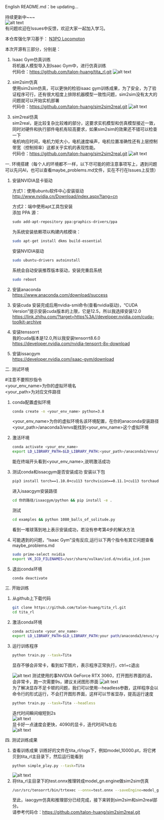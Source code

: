 English README.md：be updating...

持续更新中~~~  
![alt text](pictures_videos/output.gif)  
有问题欢迎在Issues中反馈，欢迎大家一起加入学习。

本仓库强化学习基于：
[N3PO Locomoton](https://github.com/zeonsunlightyu/LocomotionWithNP3O.git)

本次开源有三部分，分别是：  
1. Isaac Gym仿真训练  
        将机器人模型导入到Isaac Gym中，进行仿真训练  
代码仓：https://github.com/talon-huang/tita_rl.git
![alt text](<pictures_videos/isaac_gym.gif>)
    
2. sim2sim仿真  
        使用sim2sim仿真，可以更快的检验isaac gym训练成果，为了安全，为了验证程序可行，还有很大程度上排除机器模型一致性问题，sim2sim没有太大的问题就可以开始实机部署  
    代码仓：https://github.com/talon-huang/sim2sim2real.git
![alt text](<pictures_videos/sim_webots.gif>)
3. sim2real仿真  
        sim2real，是比较复杂比较难的部分，这要求实机模型和仿真模型接近一致，同时对硬件和执行部件电机有较高要求，如果sim2sim的效果还不错可以检查一下  
        电机响应时间，电机力矩大小，电机速度噪声，电机位置准确性还有上层控制带宽（控制频率）这都关乎实机的表现性能。  
    代码仓：https://github.com/talon-huang/sim2sim2real.git 
![alt text](pictures_videos/real_robot.gif)

一. 环境搭建（每个人的环境都不一样，以下尽可能的把注意事项写上，遇到问题可以先问AI，也可以查看maybe_problems.md文件，实在不行在Issues上反馈）

1. 安装NVIDIA显卡驱动

    方式1：使用ubuntu软件中心安装驱动  
        http://www.nvidia.cn/Download/index.aspx?lang=cn

    方式2：端中使用apt工具包安装  
        添加 PPA 源：  
    ```markdown
    sudo add-apt-repository ppa:graphics-drivers/ppa  
    ``` 
    为系统安装依赖项以构建内核模块： 
    ```bash 
    sudo apt-get install dkms build-essential  
    ```  
    安装NVIDIA驱动  
    ```bash 
    sudo ubuntu-drivers autoinstall  
    ```
    系统会自动安装推荐版本驱动，安装完重启系统  
    ```bash 
    sudo reboot  
    ```

2. 安装anaconda  
    https://www.anaconda.com/download/success  

3. 安装cuda
    安装完成后用nvidia-smi命令(查看nvidia驱动)，“CUDA Version”提示安装cuda版本的上限，它是12.5，所以我选择安装12.0  
    https://link.zhihu.com/?target=https%3A//developer.nvidia.com/cuda-toolkit-archive

4. 安装tenssorrt  
    我的cuda版本是12.0,所以我安装tensorrt8.6.0  
    https://developer.nvidia.com/nvidia-tensorrt-8x-download

5. 安装issacgym  
    https://developer.nvidia.com/isaac-gym/download  

二. 测试环境

#注意不要照抄指令  
    <your_env_name>为你的虚拟环境名  
    <your_path>为对应文件路径  

1. conda配置虚拟环境
    ```bash
    conda create -n <your_env_name> python=3.8
    ```
    <your_env_name>为你的虚拟环境名该环境配置，在你的anaconda安装路径<your_path>/anaconda3/envs能找到<your_env_name>这个虚拟环境  
2. 激活环境
    ```bash
    conda activate <your_env_name>
    export LD_LIBRARY_PATH=$LD_LIBRARY_PATH:<your_path>/anaconda3/envs/<your_env_name>/lib
    ```
    能在终端开头看到<your_env_name>,说明激活成功

3. 测试conda和issacgym是否安装成功
        安装以下包
    ```bash
    pip3 install torch==1.10.0+cu113 torchvision==0.11.1+cu113 torchaudio==0.10.0+cu113 -f https://download.pytorch.org/whl/cu113/torch_stable.html
    ```
    进入isaacgym安装路径
    ```bash
    cd 你的路径/isaacgym/python && pip install -e .  
    ```
    测试
    ```bash
    cd examples && python 1080_balls_of_solitude.py
    ```
    看到一堆球落到地上表示安装成功，若没有参考第4步的解决方法

4. 可能遇到的问题，“Isaac Gym”没有反应,运行以下两个指令有其它问题查看maybe_problems.md
    ```bash
    sudo prime-select nvidia
    export VK_ICD_FILENAMES=/usr/share/vulkan/icd.d/nvidia_icd.json
5. 退出conda环境
    ```bash
    conda deactivate
    ```

三. 开始训练

1. 从github上下载代码
    ```bash
    git clone https://github.com/talon-huang/tita_rl.git
    cd tita_rl
    ```
2. 激活conda环境   
    ```bash 
    conda activate <your_env_name>
    export LD_LIBRARY_PATH=$LD_LIBRARY_PATH:your path/anaconda3/envs/<your_env_name>/lib
    ```
3. 运行训练程序
    ```bash
    python train.py --task=Tita
    ```
    显存不够会非常卡，看到如下图片，表示程序正常执行，ctrl+c退出

    ![alt text](pictures_videos/image-1.png)
    测试使用的事NVIDIA GeForce RTX 3060，打开图形界面的话，会非常卡，跑一次需要9s，建议关闭图形界面
    ![alt text](pictures_videos/image-2.png)\
    为了解决显存不足卡顿的问题，我们可以使用--headless参数，这样程序会以命令行的形式运行，不会打开图形界面，这样可以节省显存，提高运行速度
    
    ```bash
    python train.py --task=Tita --headless
    ```
    迭代时间瞬间缩短到2s  
    ![alt text](pictures_videos/image-3.png)  
    显卡好一点速度会更快，4090的显卡，迭代时间1s左右  
    ![alt text](pictures_videos/c7f9d78b-e6f7-46a5-b9cc-187ca142d9f5.jpeg)

四. 测试训练成果
1. 查看训练成果
        训练好的文件在tita_rl/logs下，例如model_10000.pt，将它拷贝到tita_rl主目录下，然后运行能看到
    ```bash
    python simple_play.py --task=Tita
    ```
    ![alt text](<pictures_videos/isaac_gym.gif>)
2. 将tita_rl主目录下的test.onnx推理转成model_gn.engine做sim2sim仿真
    ```bash
    /usr/src/tensorrt/bin/trtexec --onnx=test.onnx --saveEngine=model_gn.engine
    ```
    至此，iaacgym仿真和推理部分已经完成，接下来转到sim2sim和sim2real部分。  
    请参考代码仓：https://github.com/talon-huang/sim2sim2real.git
